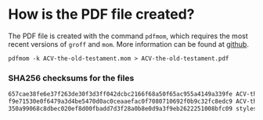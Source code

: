 # How is the PDF file created?
The PDF file is created with the command `pdfmom`, which requires the most recent versions of `groff` and `mom`.
More information can be found at [github](https://github.com/0xR3V/Bibles).

```shell
pdfmom -k ACV-the-old-testament.mom > ACV-the-old-testament.pdf
```

### SHA256 checksums for the files
```txt
657cae38fe6e37f263de30f3d3ff042dcbc2166f68a50f65ac955a4149a339fe ACV-the-old-testament.mom
f9e71530e0f6479a3d4be5470d0ac0ceaaefac0f7080710692f0b9c32fc8edc9 ACV-the-old-testament.pdf
350a99068c8dbec020ef8d00fbadd7d3f28a0b8e0d9a3f9eb2622251008bfc09 stylesheet.mom
```

<!-- 52ea6cca75fbc0f4a10d3ac6e99e16d1 -->
